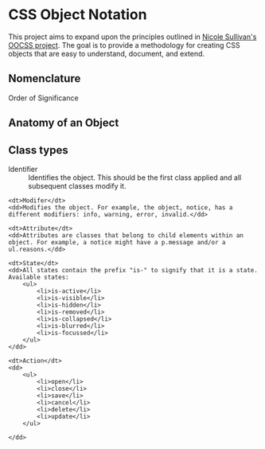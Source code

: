 # CSS Object Notation

This project aims to expand upon the principles outlined in [Nicole
Sullivan's OOCSS project](https://github.com/stubbornella/oocss). The
goal is to provide a methodology for creating CSS objects that are easy
to understand, document, and extend.

## Nomenclature

<dl>
	<dt>Order of Significance
	<dd>
</dl>

## Anatomy of an Object

## Class types

<dl>
	<dt>Identifier</dt>
	<dd>Identifies the object. This should be the first class applied and all subsequent classes modify it.</dd>
	
	<dt>Modifer</dt>
	<dd>Modifies the object. For example, the object, notice, has a different modifiers: info, warning, error, invalid.</dd>
	
	<dt>Attribute</dt>
	<dd>Attributes are classes that belong to child elements within an object. For example, a notice might have a p.message and/or a ul.reasons.</dd>

	<dt>State</dt>
	<dd>All states contain the prefix "is-" to signify that it is a state. Available states:
		<ul>
			<li>is-active</li>
			<li>is-visible</li>
			<li>is-hidden</li>
			<li>is-removed</li>
			<li>is-collapsed</li>
			<li>is-blurred</li>
			<li>is-focussed</li>
		</ul>
	</dd>
	
	<dt>Action</dt>
	<dd>
		<ul>
			<li>open</li>
			<li>close</li>
			<li>save</li>
			<li>cancel</li>
			<li>delete</li>
			<li>update</li>
		</ul>

	</dd>
</dl>

